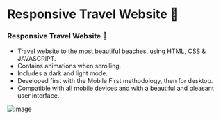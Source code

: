# Responsive Travel Website 🌊

###  Responsive Travel Website 🌊

- Travel website to the most beautiful beaches, using HTML, CSS & JAVASCRIPT.
- Contains animations when scrolling.
- Includes a dark and light mode.
- Developed first with the Mobile First methodology, then for desktop.
- Compatible with all mobile devices and with a beautiful and pleasant user interface.



![image](https://github.com/user-attachments/assets/2e830c19-74e7-4317-8a1a-75dc9162c8cc)
